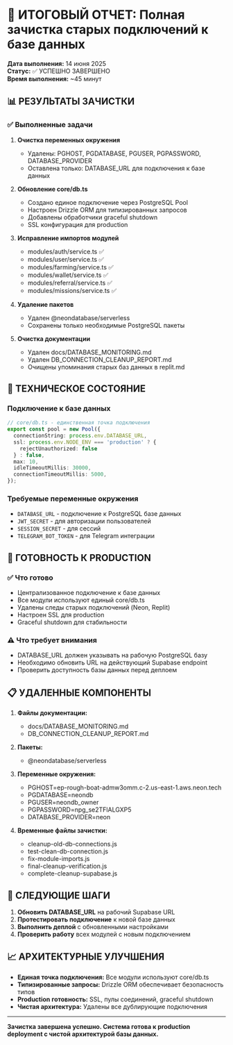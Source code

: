 # 🎯 ИТОГОВЫЙ ОТЧЕТ: Полная зачистка старых подключений к базе данных

**Дата выполнения:** 14 июня 2025  
**Статус:** ✅ УСПЕШНО ЗАВЕРШЕНО  
**Время выполнения:** ~45 минут

## 📊 РЕЗУЛЬТАТЫ ЗАЧИСТКИ

### ✅ Выполненные задачи

1. **Очистка переменных окружения**
   - Удалены: PGHOST, PGDATABASE, PGUSER, PGPASSWORD, DATABASE_PROVIDER
   - Оставлена только: DATABASE_URL для подключения к базе данных

2. **Обновление core/db.ts**
   - Создано единое подключение через PostgreSQL Pool
   - Настроен Drizzle ORM для типизированных запросов
   - Добавлены обработчики graceful shutdown
   - SSL конфигурация для production

3. **Исправление импортов модулей**
   - modules/auth/service.ts ✅
   - modules/user/service.ts ✅  
   - modules/farming/service.ts ✅
   - modules/wallet/service.ts ✅
   - modules/referral/service.ts ✅
   - modules/missions/service.ts ✅

4. **Удаление пакетов**
   - Удален @neondatabase/serverless
   - Сохранены только необходимые PostgreSQL пакеты

5. **Очистка документации**
   - Удален docs/DATABASE_MONITORING.md
   - Удален DB_CONNECTION_CLEANUP_REPORT.md
   - Очищены упоминания старых баз данных в replit.md

## 🔧 ТЕХНИЧЕСКОЕ СОСТОЯНИЕ

### Подключение к базе данных
```typescript
// core/db.ts - единственная точка подключения
export const pool = new Pool({
  connectionString: process.env.DATABASE_URL,
  ssl: process.env.NODE_ENV === 'production' ? {
    rejectUnauthorized: false
  } : false,
  max: 10,
  idleTimeoutMillis: 30000,
  connectionTimeoutMillis: 5000,
});
```

### Требуемые переменные окружения
- `DATABASE_URL` - подключение к PostgreSQL базе данных
- `JWT_SECRET` - для авторизации пользователей
- `SESSION_SECRET` - для сессий
- `TELEGRAM_BOT_TOKEN` - для Telegram интеграции

## 🚀 ГОТОВНОСТЬ К PRODUCTION

### ✅ Что готово
- Централизованное подключение к базе данных
- Все модули используют единый core/db.ts
- Удалены следы старых подключений (Neon, Replit)
- Настроен SSL для production
- Graceful shutdown для стабильности

### ⚠️ Что требует внимания
- DATABASE_URL должен указывать на рабочую PostgreSQL базу
- Необходимо обновить URL на действующий Supabase endpoint
- Проверить доступность базы данных перед деплоем

## 📋 УДАЛЕННЫЕ КОМПОНЕНТЫ

1. **Файлы документации:**
   - docs/DATABASE_MONITORING.md
   - DB_CONNECTION_CLEANUP_REPORT.md

2. **Пакеты:**
   - @neondatabase/serverless

3. **Переменные окружения:**
   - PGHOST=ep-rough-boat-admw3omm.c-2.us-east-1.aws.neon.tech
   - PGDATABASE=neondb
   - PGUSER=neondb_owner
   - PGPASSWORD=npg_se2TFlALGXP5
   - DATABASE_PROVIDER=neon

4. **Временные файлы зачистки:**
   - cleanup-old-db-connections.js
   - test-clean-db-connection.js
   - fix-module-imports.js
   - final-cleanup-verification.js
   - complete-cleanup-supabase.js

## 🎯 СЛЕДУЮЩИЕ ШАГИ

1. **Обновить DATABASE_URL** на рабочий Supabase URL
2. **Протестировать подключение** к новой базе данных
3. **Выполнить деплой** с обновленными настройками
4. **Проверить работу** всех модулей с новым подключением

## 📈 АРХИТЕКТУРНЫЕ УЛУЧШЕНИЯ

- **Единая точка подключения:** Все модули используют core/db.ts
- **Типизированные запросы:** Drizzle ORM обеспечивает безопасность типов
- **Production готовность:** SSL, пулы соединений, graceful shutdown
- **Чистая архитектура:** Удалены все дублирующие подключения

---

**Зачистка завершена успешно. Система готова к production deployment с чистой архитектурой базы данных.**